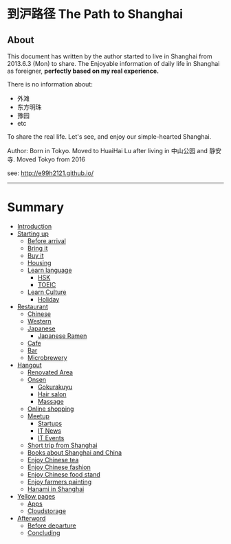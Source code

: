 
到沪路径 The Path to Shanghai
=======



## About

This document has written by the author started to live in Shanghai from 2013.6.3 (Mon) to share.
The Enjoyable information of daily life in Shanghai as foreigner, **perfectly based on my real experience.**

There is no information about:

- 外滩
- 东方明珠
- 豫园
- etc

To share the real life. 
Let's see, and enjoy our simple-hearted Shanghai.

Author: Born in Tokyo.
Moved to HuaiHai Lu after living in 中山公园 and 静安寺.
Moved Tokyo from 2016

see: http://e99h2121.github.io/


---

# Summary

* [Introduction](README.md)
* [Starting up](startingup.md)
   * [Before arrival](before-arrival.md)
   * [Bring it](bring-it.md)
   * [Buy it](buy-it.md)
   * [Housing](housing.md)
   * [Learn language](learnlanguage.md)
       * [HSK](learnlanguage-hsk.md)
       * [TOEIC](learnlanguage-toeic.md)
   * [Learn Culture](learnculture.md)
       * [Holiday](learnculture-holiday.md)
* [Restaurant](restaurant.md)
   * [Chinese](restaurant-chinese.md)
   * [Western](restaurant-western.md)
   * [Japanese](restaurant-japanese.md)
       * [Japanese Ramen](japaneseramen.md)
   * [Cafe](cafe.md)
   * [Bar](bar.md)
   * [Microbrewery](microbrewery.md)
* [Hangout](hangout.md)
   * [Renovated Area](renovatedinshanghai.md)
   * [Onsen](onsen.md)
       * [Gokurakuyu](gokurakuyu.md)
       * [Hair salon](hairsalon.md)
       * [Massage](massage.md)
   * [Online shopping](onlineshopping.md)
   * [Meetup](meetup.md)
       * [Startups](startups.md)
       * [IT News](itnews.md)
       * [IT Events](itevents.md)
   * [Short trip from Shanghai](shorttripfromshanghai.md)
   * [Books about Shanghai and China](booksaboutshanghaiandchina.md)
   * [Enjoy Chinese tea](enjoychinesetea.md)
   * [Enjoy Chinese fashion](enjoytvvideoandmusic.md)
   * [Enjoy Chinese food stand](enjoylocalfoodstand.md)
   * [Enjoy farmers painting](enjoyfarmerspainting.md)
   * [Hanami in Shanghai](hanamiinshanghai.md)
* [Yellow pages](yellowpages.md)
   * [Apps](apps.md)
   * [Cloudstorage](cloudstorage.md)
* [Afterword](afterword.md)
   * [Before departure](before-departure.md)
   * [Concluding](concludng.md)

